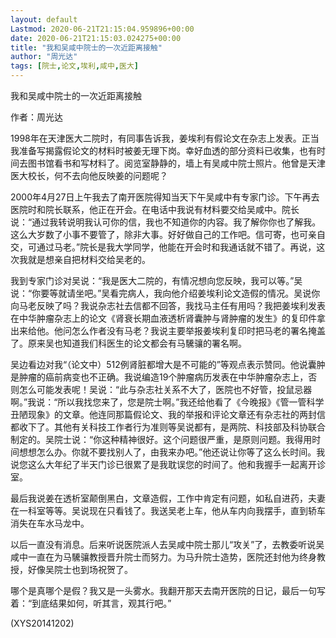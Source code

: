 ```yaml
---
layout: default
Lastmod: 2020-06-21T21:15:04.959896+00:00
date: 2020-06-21T21:15:03.024275+00:00
title: "我和吴咸中院士的一次近距离接触"
author: "周光达"
tags: [院士,论文,埃利,咸中,医大]
---
```


我和吴咸中院士的一次近距离接触

作者：周光达

1998年在天津医大二院时，有同事告诉我，姜埃利有假论文在杂志上发表。正当我准备写揭露假论文的材料时被姜无理下岗。幸好血透的部分资料已收集，也有时间去图书馆看书和写材料了。阅览室静静的，墙上有吴咸中院士照片。他曾是天津医大校长，何不去向他反映姜的问题呢？

2000年4月27日上午我去了南开医院得知当天下午吴咸中有专家门诊。下午再去医院时和院长联系，他正在开会。在电话中我说有材料要交给吴咸中。院长说：“通过我转说明我认可你的信，我也不知道你的内容。我了解你你也了解我。这么大岁数了小事不要管了，除非大事。好好做自己的工作吧。信可寄，也可亲自交，可通过马老。”院长是我大学同学，他能在开会时和我通话就不错了。再说，这次我就是想亲自把材料交给吴老的。

我到专家门诊对吴说：“我是医大二院的，有情况想向您反映，我可以等。”吴说：“你要等就请坐吧。”吴看完病人，我向他介绍姜埃利论文造假的情况。吴说你向马老反映了吗？我说杂志社去信都不回答，我找马主任有用吗？我把姜埃利发表在中华肿瘤杂志上的论文《肾衰长期血液透析肾囊肿与肾肿瘤的发生》的复印件拿出来给他。他问怎么作者没有马老？我说主要举报姜埃利复印时把马老的署名掩盖了。原来吴也知道我们科医生的论文都会有马驣骧的署名啊。

吴边看边对我“（论文中）512例肾脏都增大是不可能的”等观点表示赞同。他说囊肿是肿瘤的癌前病变也不正确。我说编造19个肿瘤病历发表在中华肿瘤杂志上，否则怎么可能发表呢！吴说：“此与杂志社关系不大了，医院也不好管，投鼠忌器啊。”我说：“所以我找您来了，您是院士啊。”我还给他看了《今晚报》《管一管科学丑陋现象》的文章。他连同那篇假论文、我的举报和评论文章还有杂志社的两封信都收下了。其他有关科技工作者行为准则等吴说都有，是两院、科技部及科协联合制定的。吴院士说：“你这种精神很好。这个问题很严重，是原则问题。我得用时间想想怎么办。你就不要找别人了，由我来办吧。”他还说让你等了这么长时间。我说您这么大年纪了半天门诊已很累了是我耽误您的时间了。他和我握手一起离开诊室。

最后我说姜在透析室颠倒黑白，文章造假，工作中肯定有问题，如私自进药，夫妻在一科室等等。吴说现在只看钱了。我送吴老上车，他从车内向我摆手，直到轿车消失在车水马龙中。

以后一直没有消息。后来听说医院派人去吴咸中院士那儿“攻关”了，去教委听说吴咸中一直在为马驣骧教授晋升院士而努力。为马升院士造势，医院还封他为终身教授，好像吴院士也到场祝贺了。

哪个是真哪个是假？我又是一头雾水。我翻开那天去南开医院的日记，最后一句写着：“到底结果如何，听其言，观其行吧。”

(XYS20141202)

